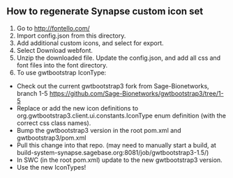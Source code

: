## How to regenerate Synapse custom icon set

1.  Go to http://fontello.com/
2.  Import config.json from this directory.
3.  Add additional custom icons, and select for export.
4.  Select Download webfont.
5.  Unzip the downloaded file. Update the config.json, and add all css and font files into the font directory.
6.  To use gwtbootstrap IconType:

- Check out the current gwtbootstrap3 fork from Sage-Bionetworks, branch 1-5
  https://github.com/Sage-Bionetworks/gwtbootstrap3/tree/1-5
- Replace or add the new icon definitions to org.gwtbootstrap3.client.ui.constants.IconType enum definition (with the correct css class names).
- Bump the gwtbootstrap3 version in the root pom.xml and gwtbootstrap3/pom.xml
- Pull this change into that repo.
  (may need to manually start a build, at build-system-synapse.sagebase.org:8081/job/gwtbootstrap3-1.5/)
- In SWC (in the root pom.xml) update to the new gwtbootstrap3 version.
- Use the new IconTypes!
